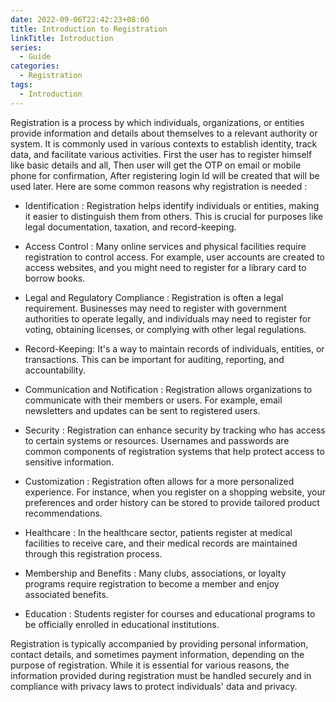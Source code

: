 ```yaml
---
date: 2022-09-06T22:42:23+08:00
title: Introduction to Registration
linkTitle: Introduction
series: 
  - Guide
categories:
  - Registration
tags:
  - Introduction
---
```


Registration is a process by which individuals, organizations, or entities provide information and details about themselves to a relevant authority or system. It is commonly used in various contexts to establish identity, track data, and facilitate various activities. First the user has to register himself like basic details and all, Then user will get the OTP on email or mobile phone for confirmation, After registering login Id will be created that will be used later.
Here are some common reasons why registration is needed : 

- Identification : Registration helps identify individuals or entities, making it easier to distinguish them from others. This is crucial for purposes like legal documentation, taxation, and record-keeping.

- Access Control : Many online services and physical facilities require registration to control access. For example, user accounts are created to access websites, and you might need to register for a library card to borrow books.

- Legal and Regulatory Compliance : Registration is often a legal requirement. Businesses may need to register with government authorities to operate legally, and individuals may need to register for voting, obtaining licenses, or complying with other legal regulations.

- Record-Keeping: It's a way to maintain records of individuals, entities, or transactions. This can be important for auditing, reporting, and accountability.

- Communication and Notification : Registration allows organizations to communicate with their members or users. For example, email newsletters and updates can be sent to registered users.

- Security : Registration can enhance security by tracking who has access to certain systems or resources. Usernames and passwords are common components of registration systems that help protect access to sensitive information.

- Customization : Registration often allows for a more personalized experience. For instance, when you register on a shopping website, your preferences and order history can be stored to provide tailored product recommendations.

- Healthcare : In the healthcare sector, patients register at medical facilities to receive care, and their medical records are maintained through this registration process.

- Membership and Benefits : Many clubs, associations, or loyalty programs require registration to become a member and enjoy associated benefits.

- Education : Students register for courses and educational programs to be officially enrolled in educational institutions.

Registration is typically accompanied by providing personal information, contact details, and sometimes payment information, depending on the purpose of registration. While it is essential for various reasons, the information provided during registration must be handled securely and in compliance with privacy laws to protect individuals' data and privacy.
